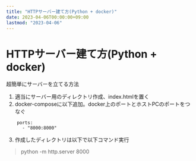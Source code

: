 ```yaml
---
title: "HTTPサーバー建て方(Python + docker)"
date: 2023-04-06T00:00:00+09:00
lastmod: "2023-04-06"
---
```

# HTTPサーバー建て方(Python + docker)

超簡単にサーバーを立てる方法

1. 適当にサーバー用のディレクトリ作成、index.htmlを置く
2. docker-composeに以下追加。docker上のポートとホストPCのポートをつなぐ
``` docker
    ports:
      - "8000:8000"
```
3.  作成したディレクトリは以下で以下コマンド実行
> python -m http.server 8000

